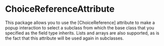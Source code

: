 # ChoiceReferenceAttribute
This package allows you to use the [ChoiceReference] attribute to make a popup interaction to select a subclass from which the base class that you specified as the field type inherits. Lists and arrays are also supported, as is the fact that this attribute will be used again in subclasses.

